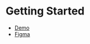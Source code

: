 # Getting Started 

- [Demo](https://sasha-krasnoshchokov.github.io/test/)
- [Figma](https://www.figma.com/file/UlBnJHOSYkW4KEPwusZfNQ/Test-task?node-id=0%3A1)